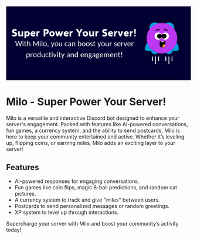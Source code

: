 ![Milo Bot Logo](milo-logo.png)
# Milo - Super Power Your Server!

Milo is a versatile and interactive Discord bot designed to enhance your server's engagement. Packed with features like AI-powered conversations, fun games, a currency system, and the ability to send postcards, Milo is here to keep your community entertained and active. Whether it’s leveling up, flipping coins, or earning miles, Milo adds an exciting layer to your server!

## Features

- AI-powered responses for engaging conversations.
- Fun games like coin flips, magic 8-ball predictions, and random cat pictures.
- A currency system to track and give "miles" between users.
- Postcards to send personalized messages or random greetings.
- XP system to level up through interactions.

Supercharge your server with Milo and boost your community’s activity today!

